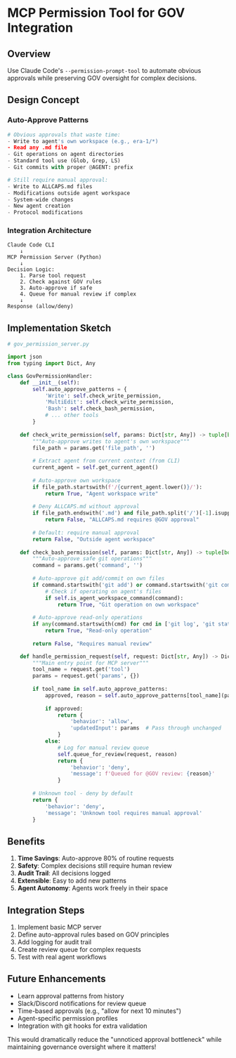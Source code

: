 # MCP Permission Tool for GOV Integration

## Overview
Use Claude Code's `--permission-prompt-tool` to automate obvious approvals while preserving GOV oversight for complex decisions.

## Design Concept

### Auto-Approve Patterns
```python
# Obvious approvals that waste time:
- Write to agent's own workspace (e.g., era-1/*)
- Read any .md file 
- Git operations on agent directories
- Standard tool use (Glob, Grep, LS)
- Git commits with proper @AGENT: prefix

# Still require manual approval:
- Write to ALLCAPS.md files
- Modifications outside agent workspace
- System-wide changes
- New agent creation
- Protocol modifications
```

### Integration Architecture

```
Claude Code CLI
    ↓
MCP Permission Server (Python)
    ↓
Decision Logic:
    1. Parse tool request
    2. Check against GOV rules
    3. Auto-approve if safe
    4. Queue for manual review if complex
    ↓
Response (allow/deny)
```

## Implementation Sketch

```python
# gov_permission_server.py

import json
from typing import Dict, Any

class GovPermissionHandler:
    def __init__(self):
        self.auto_approve_patterns = {
            'Write': self.check_write_permission,
            'MultiEdit': self.check_write_permission,
            'Bash': self.check_bash_permission,
            # ... other tools
        }
        
    def check_write_permission(self, params: Dict[str, Any]) -> tuple[bool, str]:
        """Auto-approve writes to agent's own workspace"""
        file_path = params.get('file_path', '')
        
        # Extract agent from current context (from CLI)
        current_agent = self.get_current_agent()
        
        # Auto-approve own workspace
        if file_path.startswith(f'/{current_agent.lower()}/'):
            return True, "Agent workspace write"
            
        # Deny ALLCAPS.md without approval
        if file_path.endswith('.md') and file_path.split('/')[-1].isupper():
            return False, "ALLCAPS.md requires @GOV approval"
            
        # Default: require manual approval
        return False, "Outside agent workspace"
        
    def check_bash_permission(self, params: Dict[str, Any]) -> tuple[bool, str]:
        """Auto-approve safe git operations"""
        command = params.get('command', '')
        
        # Auto-approve git add/commit on own files
        if command.startswith('git add') or command.startswith('git commit'):
            # Check if operating on agent's files
            if self.is_agent_workspace_command(command):
                return True, "Git operation on own workspace"
                
        # Auto-approve read-only operations
        if any(command.startswith(cmd) for cmd in ['git log', 'git status', 'ls']):
            return True, "Read-only operation"
            
        return False, "Requires manual review"

    def handle_permission_request(self, request: Dict[str, Any]) -> Dict[str, Any]:
        """Main entry point for MCP server"""
        tool_name = request.get('tool')
        params = request.get('params', {})
        
        if tool_name in self.auto_approve_patterns:
            approved, reason = self.auto_approve_patterns[tool_name](params)
            
            if approved:
                return {
                    'behavior': 'allow',
                    'updatedInput': params  # Pass through unchanged
                }
            else:
                # Log for manual review queue
                self.queue_for_review(request, reason)
                return {
                    'behavior': 'deny',
                    'message': f'Queued for @GOV review: {reason}'
                }
        
        # Unknown tool - deny by default
        return {
            'behavior': 'deny',
            'message': 'Unknown tool requires manual approval'
        }
```

## Benefits

1. **Time Savings**: Auto-approve 80% of routine requests
2. **Safety**: Complex decisions still require human review
3. **Audit Trail**: All decisions logged
4. **Extensible**: Easy to add new patterns
5. **Agent Autonomy**: Agents work freely in their space

## Integration Steps

1. Implement basic MCP server
2. Define auto-approval rules based on GOV principles
3. Add logging for audit trail
4. Create review queue for complex requests
5. Test with real agent workflows

## Future Enhancements

- Learn approval patterns from history
- Slack/Discord notifications for review queue
- Time-based approvals (e.g., "allow for next 10 minutes")
- Agent-specific permission profiles
- Integration with git hooks for extra validation

This would dramatically reduce the "unnoticed approval bottleneck" while maintaining governance oversight where it matters!